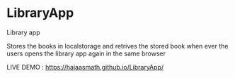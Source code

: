 # LibraryApp

Library app

Stores the books in localstorage and retrives the stored book when ever the users opens the library app again in the same browser

LIVE DEMO : https://hajaasmath.github.io/LibraryApp/

